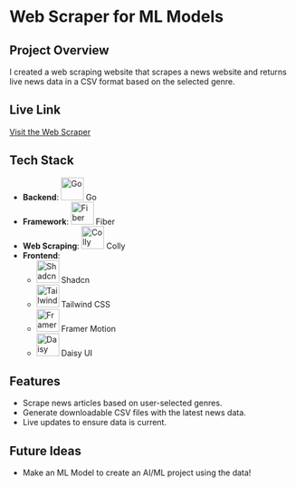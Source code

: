 # Web Scraper for ML Models

## Project Overview

I created a web scraping website that scrapes a news website and returns live news data in a CSV format based on the selected genre.

## Live Link

[Visit the Web Scraper](https://ws-golang-front.onrender.com)

## Tech Stack

- **Backend**: <img src="https://upload.wikimedia.org/wikipedia/commons/0/05/Go_Logo_Blue.svg" alt="Go" height="40" width="40"/> Go
- **Framework**: <img src="https://tse1.mm.bing.net/th?id=OIP.Vwna0ypKn1ac1HXlsYW-IwHaCx&pid=Api&P=0&w=300&h=300" alt="Fiber" height="40" width="40"/> Fiber
- **Web Scraping**: <img src="https://tse4.mm.bing.net/th?id=OIP.6j1KmGsbcW28--qeX-KXJAHaDt&pid=Api&P=0&w=300&h=300" alt="Colly" height="40" width="40"/> Colly
- **Frontend**: 
  - <img src="https://tse3.mm.bing.net/th?id=OIP.2IYTCEBU784bBDw45iiHzwHaD4&pid=Api&P=0&h=180" alt="Shadcn" height="40" width="40"/> Shadcn 
  - <img src="https://tse1.mm.bing.net/th?id=OIP.FQR3B8ppNjvaw4XFHiZyBAHaEK&pid=Api&P=0&w=300&h=300" alt="Tailwind CSS" height="40" width="40"/> Tailwind CSS
  - <img src="https://www.framer.com/images/social/motion.png" alt="Framer Motion" height="40" width="40"/> Framer Motion 
  - <img src="https://tse3.mm.bing.net/th?id=OIP.ni9fqitlb-cKQKy6evmb8wHaDt&pid=Api&P=0&w=300&h=300" alt="Daisy UI" height="40" width="40"/> Daisy UI

## Features

- Scrape news articles based on user-selected genres.
- Generate downloadable CSV files with the latest news data.
- Live updates to ensure data is current.

## Future Ideas

- Make an ML Model to create an AI/ML project using the data!
